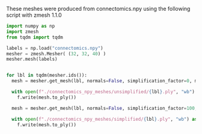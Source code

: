 These meshes were produced from connectomics.npy using the following script with zmesh 1.1.0

```python
import numpy as np
import zmesh
from tqdm import tqdm

labels = np.load("connectomics.npy")
mesher = zmesh.Mesher( (32, 32, 40) )
mesher.mesh(labels)


for lbl in tqdm(mesher.ids()):
  mesh = mesher.get_mesh(lbl, normals=False, simplification_factor=0, max_simplification_error=40)

  with open(f"./connectomics_npy_meshes/unsimplified/{lbl}.ply", "wb") as f:
    f.write(mesh.to_ply())

  mesh = mesher.get_mesh(lbl, normals=False, simplification_factor=100, max_simplification_error=40)

  with open(f"./connectomics_npy_meshes/simplified/{lbl}.ply", "wb") as f:
    f.write(mesh.to_ply())
```